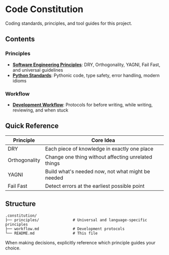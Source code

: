 # Code Constitution

Coding standards, principles, and tool guides for this project.

## Contents

### Principles

- **[Software Engineering Principles](principles/software-engineering.md)**: DRY, Orthogonality, YAGNI, Fail Fast, and universal guidelines
- **[Python Standards](principles/python-standards.md)**: Pythonic code, type safety, error handling, modern idioms

### Workflow

- **[Development Workflow](workflow.md)**: Protocols for before writing, while writing, reviewing, and when stuck
## Quick Reference

| Principle | Core Idea |
|-----------|-----------|
| DRY | Each piece of knowledge in exactly one place |
| Orthogonality | Change one thing without affecting unrelated things |
| YAGNI | Build what's needed now, not what might be needed |
| Fail Fast | Detect errors at the earliest possible point |

## Structure

```text
.constitution/
├── principles/               # Universal and language-specific principles
├── workflow.md               # Development protocols
└── README.md                 # This file
```

When making decisions, explicitly reference which principle guides your choice.
